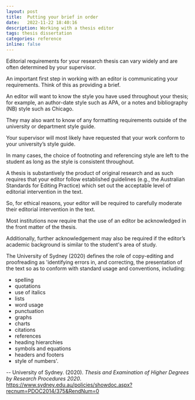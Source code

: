 ```yaml
---
layout: post
title:  Putting your brief in order
date:   2022-11-22 18:40:16
description: Working with a thesis editor
tags: thesis dissertation  
categories: reference
inline: false
---
```


Editorial requirements for your research thesis can vary widely and are often determined by your supervisor. 

An important first step in working with an editor is communicating your requirements. Think of this as providing a brief. 

An editor will want to know the style you have used throughout your thesis; for example, an author-date style such as APA, or a notes and bibliography (NB) style such as Chicago. 

They may also want to know of any formatting requirements outside of the university or department style guide. 

Your supervisor will most likely have requested that your work conform to your university’s style guide.  

In many cases, the choice of footnoting and referencing style are left to the student as long as the style is consistent throughout. 

A thesis is substantively the product of original research and as such requires that your editor follow established guidelines (e.g., the Australian Standards for Editing Practice) which set out the acceptable level of editorial intervention in the text. 

So, for ethical reasons, your editor will be required to carefully moderate their editorial intervention in the text. 

Most institutions now require that the use of an editor be acknowledged in the front matter of the thesis. 

Additionally, further acknowledgement may also be required if the editor’s academic background is similar to the student's area of study.

The University of Sydney (2020) defines the role of copy-editing and proofreading as 'identifying errors in, and correcting, the presentation of the text so as to conform with standard usage and conventions, including:

  - spelling
  - quotations
  - use of italics
  - lists
  - word usage
  - punctuation
  - graphs
  - charts
  - citations
  - references
  - heading hierarchies
  - symbols and equations
  - headers and footers
  - style of numbers'.

--
University of Sydney. (2020). *Thesis and Examination of Higher Degrees by Research Procedures 2020*. https://www.sydney.edu.au/policies/showdoc.aspx?recnum=PDOC2014/375&RendNum=0

